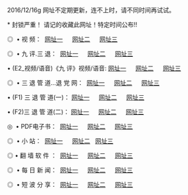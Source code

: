 2016/12/16g 网址不定期更新，连不上时，请不同时间再试试。
<p> * 封锁严重！ 请记的收藏此网址！特定时间公布!! </p>
<p>◎   • 视 频： 
<a href="http://css5.tk/tv/" target="_blank">网址一</a> 　 
<a href="http://css5.tk/9018.html" target="_blank">网址二</a> 　 
<a href="http://css5.tk/9449.html" target="_blank">网址三</a></p>
<p>◎   • 九 评.三 退：  
<a href="http://css5.tk/tt/" target="_blank">网址一</a> 　 
<a href="http://css5.tk/v2/" target="_blank">网址二</a> 　 
<a href="http://css5.tk/t/" target="_blank">网址三</a> 　</p>
<p>  • (E2_视频/语音)《九 评》视频/语音: 
<a href="http://css5.tk/7738.html" target="_blank">网址一</a> 　 
<a href="http://css5.tk/7614.html" target="_blank">网址二</a> 　 
<a href="http://css5.tk/7633.html" target="_blank">网址三</a></p>
<p>◎   • 三 退 管 道...退 党 网：  
<a href="http://css5.tk/go/8/" target="_blank">网址一</a> 　 
<a href="http://css5.tk/go/8/" target="_blank">网址二</a> 　 
<a href="http://css5.tk/go/8/" target="_blank">网址三</a></p>
<p>  • (F1) 三 退 管 道(一)： 
<a href="http://css5.tk/dd/" target="_blank">网址一</a> 　 
<a href="http://css5.tk/dd/" target="_blank">网址二</a> 　 
<a href="http://css5.tk/dd/" target="_blank">网址三</a></p>
<p>  • (F2)三 退 管 道(二)： 
<a href="http://css5.tk/d/" target="_blank">网址一</a> 　 
<a href="http://css5.tk/d/" target="_blank">网址二</a> 　 
<a href="http://css5.tk/d/" target="_blank">网址三</a></p>
<p>◎   • PDF电子书：  
<a href="http://css5.tk/p/" target="_blank">网址一</a> 　 
<a href="http://css5.tk/p/" target="_blank">网址二</a> 　 
<a href="http://css5.tk/p/" target="_blank">网址三</a></p>
<p>◎ </span>  •  小 站：  
<a href="http://css5.tk/" target="_blank">网址一</a> 　 
<a href="http://css5.tk/" target="_blank">网址二</a>   
<a href="http://css5.tk/" target="_blank">网址三</a></p>
<p>◎  • 翻 墙 软 件 ：  
<a href="http://css5.tk/ff/" target="_blank">网址一</a> 　 
<a href="http://css5.tk/ff/" target="_blank">网址二</a> 　 
<a href="http://css5.tk/ff/" target="_blank">网址三</a></p>
<p>◎ </span>  • 每 日 新 闻：  
<a href="http://css5.tk/day/" target="_blank">网址一</a> 　 
<a href="http://css5.tk/day/" target="_blank">网址二</a> 　 
<a href="http://css5.tk/day/" target="_blank">网址三</a></p>
<p>◎ </span>  • 短 波 分 享：  
<a href="http://css5.tk/h/" target="_blank">网址一</a> 　 
<a href="http://css5.tk/h/" target="_blank">网址二</a> 　 
<a href="http://css5.tk/h/" target="_blank">网址三</a></p>

